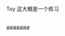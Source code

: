 Toy  这大概是一个练习
####
##
####
#####
####
###
###
###
#####
######
#######
##
#####
##
###
#####
##
##
###
##
##
##
###
##
##
##
